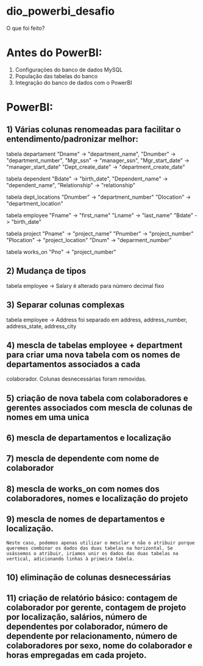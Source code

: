 # dio_powerbi_desafio
O que foi feito?

# Antes do PowerBI:
1) Configurações do banco de dados MySQL
2) População das tabelas do banco
3) Integração do banco de dados com o PowerBI

# PowerBI:
## 1) Várias colunas renomeadas para facilitar o entendimento/padronizar melhor:

tabela departament
"Dname" -> "department_name", "Dnumber" -> "department_number",
"Mgr_ssn" -> "manager_ssn", "Mgr_start_date" -> "manager_start_date"
"Dept_create_date" -> "department_create_date"

tabela dependent
"Bdate" -> "birth_date", 
"Dependent_name" -> "dependent_name", 
"Relationship" -> "relationship"

tabela dept_locations
"Dnumber" -> "department_number"
"Dlocation" -> "department_location"

tabela employee
"Fname" -> "first_name"
"Lname" -> "last_name"
"Bdate" -> "birth_date"

tabela project
"Pname" -> "project_name"
"Pnumber" -> "project_number"
"Plocation" -> "project_location"
"Dnum" -> "deparment_number"

tabela works_on
"Pno" -> "project_number"

## 2) Mudança de tipos
tabela employee -> Salary é alterado para número decimal fixo

## 3) Separar colunas complexas
tabela employee -> Address foi separado em address, address_number, address_state, address_city

## 4) mescla de tabelas employee + department para criar uma nova tabela com os nomes de departamentos associados a cada
colaborador. Colunas desnecessárias foram removidas. 

## 5) criação de nova tabela com colaboradores e gerentes associados com mescla de colunas de nomes em uma unica

## 6) mescla de departamentos e localização 

## 7) mescla de dependente com nome de colaborador

## 8) mescla de works_on com nomes dos colaboradores, nomes e localização do projeto

## 9) mescla de nomes de departamentos e localização.
	Neste caso, podemos apenas utilizar o mesclar e não o atribuir porque queremos combinar os dados das duas tabelas na horizontal. Se usássemos o atribuir, iríamos unir os dados das duas tabelas na vertical, adicionando linhas à primeira tabela.

## 10) eliminação de colunas desnecessárias

## 11) criação de relatório básico: contagem de colaborador por gerente, contagem de projeto por localização, salários, número de dependentes por colaborador, número de dependente por relacionamento, número de colaboradores por sexo, nome do colaborador e horas empregadas em cada projeto.
